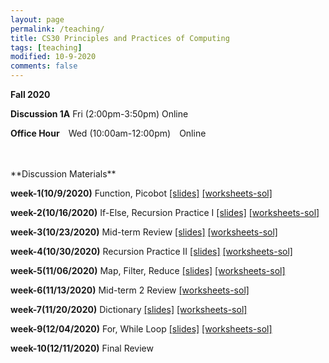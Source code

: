 ```yaml
---
layout: page
permalink: /teaching/
title: CS30 Principles and Practices of Computing
tags: [teaching]
modified: 10-9-2020
comments: false
---
```


**Fall 2020**

**Discussion 1A** Fri (2:00pm-3:50pm) Online

**Office Hour** Wed (10:00am-12:00pm) Online

<br>
<br>
**Discussion Materials**
<br>

**week-1(10/9/2020)** Function, Picobot  <a href="{{ site.url }}/files/f-w1.pdf" target="_blank">[slides]</a> <a href="{{ site.url }}/files/f-w1-ws-sol.py" target="_blank">[worksheets-sol]</a> 
<br>

**week-2(10/16/2020)** If-Else, Recursion Practice I <a href="{{ site.url }}/files/f-w2.pdf" target="_blank">[slides]</a> <a href="{{ site.url }}/files/f-w2-ws-sol.py" target="_blank">[worksheets-sol]</a> 
<br>

**week-3(10/23/2020)** Mid-term Review  <a href="{{ site.url }}/files/f-w3.pdf" target="_blank">[slides]</a> <a href="{{ site.url }}/files/f-w3-ws-sol.py" target="_blank">[worksheets-sol]</a> 
<br>

**week-4(10/30/2020)** Recursion Practice II  <a href="{{ site.url }}/files/f-w4.pdf" target="_blank">[slides]</a> <a href="{{ site.url }}/files/f-w4-ws-sol.py" target="_blank">[worksheets-sol]</a> 
<br>

**week-5(11/06/2020)** Map, Filter, Reduce  <a href="{{ site.url }}/files/f-w5.pdf" target="_blank">[slides]</a> <a href="{{ site.url }}/files/f-w5-ws-sol.py" target="_blank">[worksheets-sol]</a> 
<br>

**week-6(11/13/2020)** Mid-term 2 Review  <a href="{{ site.url }}/files/f-w6-ws-sol.py" target="_blank">[worksheets-sol]</a> 
<br>

**week-7(11/20/2020)** Dictionary  <a href="{{ site.url }}/files/f-w7.pdf" target="_blank">[slides]</a> <a href="{{ site.url }}/files/f-w7-ws-sol.py" target="_blank">[worksheets-sol]</a>
<br>

**week-9(12/04/2020)** For, While Loop  <a href="{{ site.url }}/files/f-w9.pdf" target="_blank">[slides]</a> <a href="{{ site.url }}/files/f-w9-ws-sol.py" target="_blank">[worksheets-sol]</a>
<br>

**week-10(12/11/2020)** Final Review  
<br>

<!-- **Spring 2020**

	CS32 Introduction to Computer Science II  

**Discussion 1J (2:00pm-3:50pm)** Online

**Office Hour** Wed (4:30pm-6:30pm), Fri (8:30am-9:30am, 4:00pm-5:00pm)

## Discussion Slides

**week-1(4/3/2020)** Skipped 
<br>

**week-2(4/10/2020)** Dynamic Memory Allocation, Copy Constructor, Assignment Operator <a href="{{ site.url }}/files/s-w2.pdf" target="_blank">[slides]</a> <a href="{{ site.url }}/files/s-w2-ws.pdf" target="_blank">[worksheets]</a> 
<br>

**week-3(4/17/2020)** Linked Lists <a href="{{ site.url }}/files/s-w3.pdf" target="_blank">[slides]</a> <a href="{{ site.url }}/files/s-w3-ws.pdf" target="_blank">[worksheets]</a> 
<br>

**week-4(4/24/2020)** Stack & Queue <a href="{{ site.url }}/files/s-w4.pdf" target="_blank">[slides]</a> <a href="{{ site.url }}/files/s-w4-ws.pdf" target="_blank">[worksheets]</a> 
<br>

**week-5(5/1/2020)** Inheritance, Polymorphism <a href="{{ site.url }}/files/s-w5.pdf" target="_blank">[slides]</a> <a href="{{ site.url }}/files/s-w5-ws.pdf" target="_blank">[worksheets]</a> 
<br>

**week-6(5/8/2020)** Recursion <a href="{{ site.url }}/files/s-w6.pdf" target="_blank">[slides]</a> <a href="{{ site.url }}/files/s-w6-ws.pdf" target="_blank">[worksheets]</a> 
<br>

**week-7(5/15/2020)** Template, STL <a href="{{ site.url }}/files/s-w7.pdf" target="_blank">[slides]</a> <a href="{{ site.url }}/files/s-w7-ws.pdf" target="_blank">[worksheets]</a> 
<br>

**week-8(5/22/2020)** Big-O, Sorting <a href="{{ site.url }}/files/s-w8.pdf" target="_blank">[slides]</a> <a href="{{ site.url }}/files/s-w8-ws.pdf" target="_blank">[worksheets]</a> 
<br>

**week-9(5/29/2020)** Hash Table, Tree, Binary Search Tree <a href="{{ site.url }}/files/s-w9.pdf" target="_blank">[slides]</a> <a href="{{ site.url }}/files/s-w9-ws.pdf" target="_blank">[worksheets]</a> 
<br>

**week-10(6/5/2020)** Heap, Priority Queue, Final Review<a href="{{ site.url }}/files/s-w10.pdf" target="_blank">[slides]</a> <a href="https://docs.google.com/document/d/1W9DfRq1Vc3FLDpkI7lReO6yy2_gjBqioWVib5ZCgAc4/edit" target="_blank">[worksheets]</a> 
<br>
<br> -->


<!--


* Winter 2020

**Discussion 2E (2:00pm-3:50pm)** Boelter Hall 5422

**Office Hour** Wed (9:30am-10:30am, 4:30pm-6:30pm), Boelter Hall 3256S



## Discussion Slides

**week-1(1/10/2020)** Lecture by Professor 
<br>

**week-2(1/17/2020)** Dynamic memory allocation, copy constructor, assignment operator <a href="{{ site.url }}/files/w2.pdf" target="_blank">[slides]</a> <a href="{{ site.url }}/files/w2-ws.pdf" target="_blank">[worksheets]</a> <a href="{{ site.url }}/files/w2-ws-sol.pdf" target="_blank">[solution]</a>
<br>

**week-3(1/24/2020)** Lecture by Professor
<br>

**week-4(1/31/2020)** Linked Lists, Stack & Queue <a href="{{ site.url }}/files/w4.pdf" target="_blank">[slides]</a> <a href="{{ site.url }}/files/w4-ws.pdf" target="_blank">[worksheets]</a> <a href="{{ site.url }}/files/w4-ws-sol.pdf" target="_blank">[solution]</a>
<br>

**week-5(2/7/2020)**  Lecture by Professor <a href="{{ site.url }}/files/w5-ws.pdf" target="_blank">[worksheets]</a> <a href="{{ site.url }}/files/w5-ws-sol.pdf" target="_blank">[solution]</a> 
<br>

**week-6(2/14/2020)** Inheritance, Polymorphism, Recursion, Template and STL <a href="{{ site.url }}/files/w6.pdf" target="_blank">[slides]</a> <a href="{{ site.url }}/files/w6-ws.pdf" target="_blank">[worksheets]</a> <a href="{{ site.url }}/files/w6-ws-sol.pdf" target="_blank">[solution]</a>
<br>

**week-7(2/21/2020)** STL, Big-O and Sorting <a href="{{ site.url }}/files/w7.pdf" target="_blank">[slides]</a> <a href="{{ site.url }}/files/w7-ws.pdf" target="_blank">[worksheets]</a> <a href="{{ site.url }}/files/w7-ws-sol.pdf" target="_blank">[solution]</a>
<br>

**week-8(2/28/2020)**  Hash Table <a href="{{ site.url }}/files/w8.pdf" target="_blank">[slides]</a> <a href="{{ site.url }}/files/w8-ws.pdf" target="_blank">[worksheets]</a> <a href="{{ site.url }}/files/w8-ws-sol.pdf" target="_blank">[solution]</a>
<br>

**week-9(3/6/2020)**  Tree, Binary Search Tree <a href="{{ site.url }}/files/w9.pdf" target="_blank">[slides]</a> <a href="{{ site.url }}/files/w9-ws.pdf" target="_blank">[worksheets]</a> <a href="{{ site.url }}/files/w9-ws-sol.pdf" target="_blank">[solution]</a>
<br>

**week-10(3/13/2020)** Final Review
<br>

-->
